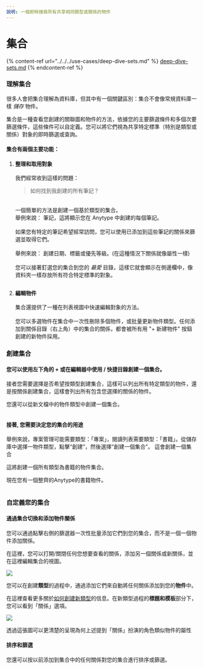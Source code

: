 ```yaml
---
說明: 一個即時搜尋所有共享相同類型或關係的物件
---
```


# 集合

{% content-ref url="../../../use-cases/deep-dive-sets.md" %}
[deep-dive-sets.md](../../../use-cases/deep-dive-sets.md)
{% endcontent-ref %}

### 理解集合

很多人會把集合理解為資料庫，但其中有一個關鍵區別：集合不會像常規資料庫一樣 _儲存_ 物件。

集合是一種查看您創建的關聯圖和物件的方法，依據您的主要篩選條件和多個次要篩選條件，這些條件可以自定義。您可以將它們視為共享特定標準（特別是類型或關係）對象的即時篩選或查詢。 

#### 集合有兩個主要功能：

1. **整理和取用對象**\
   \
   我們經常收到這樣的問題：  
   >  如何找到我創建的所有筆記？

   \
   一個簡單的方法是創建一個基於類型的集合。
   \
   舉例來說： 筆記，這將顯示您在 Anytype 中創建的每個筆記。\
   \
   如果您有特定的筆記希望經常訪問，您可以使用已添加到這些筆記的關係來篩選並取得它們。\
   \
   舉例來說： 創建日期、標籤或優先等級。(在這種情況下關係就像屬性一樣)\
   \
   您可以接著釘選您的集合到您的 _最愛_ 目錄，這樣它就會顯示在側邊欄中，像資料夾一樣存放所有符合特定標準的對象。

<figure><img src="../../../.gitbook/assets/image (68).png" alt=""><figcaption></figcaption></figure>

2. **編輯物件**\
   \
   集合還提供了一種在列表視圖中快速編輯對象的方法。
   \
   \
   您可以多選物件在集合中一次性刪除多個物件，或批量更新物件類型。任何添加到關係目錄（右上角）中的集合的關係，都會被所有用 "+ 新建物件" 按鈕創建的新物件採用。

### 創建集合

#### 您可以使用左下角的 + 或在編輯器中使用 / 快捷目錄創建一個集合。

接者您需要選擇是否希望按類型創建集合，這樣可以列出所有特定類型的物件，還是按關係創建集合，這樣會列出所有包含您選擇的關係的物件。

您還可以從新文檔中的物件類型中創建一個集合。

<figure><img src="../../../.gitbook/assets/image (18).png" alt=""><figcaption></figcaption></figure>

#### 接著, 您需要決定您的集合的用途

舉例來說，專案管理可能需要類型：「專案」，閱讀列表需要類型：「書籍」。從儲存庫中選擇一物件類型，點擊“創建”，然後選擇“創建一個集合”。
這會創建一個集合

這將創建一個所有類型為書籍的物件集合。

現在您有一個整齊的Anytype的書籍物件。

<figure><img src="../../../.gitbook/assets/image (26).png" alt=""><figcaption></figcaption></figure>

### 自定義您的集合

#### 通過集合切換和添加物件關係

您可以通過點擊右側的篩選器一次性批量添加它們到您的集合，而不是一個一個物件添加關係。

在這裡，您可以打開/關閉任何您想要查看的關係，添加另一個關係或新關係，並在這裡編輯集合的視圖。

![](<../../../.gitbook/assets/image (16).png>)

您可以在創建**類型**的過程中，通過添加它們來自動將任何關係添加到您的**物件**中。

在這裡查看更多關於[如何創建新類型](../types/create-a-new-type.md "mention")的信息。在新類型過程的**標題和模板**部分下，您可以看到「關係」選項。

![](<../../../.gitbook/assets/image (1) (1) (1) (1) (1) (1).png>)

透過這張圖可以更清楚的呈現為何上述提到「關係」扮演的角色類似物件的屬性

#### 排序和篩選

您還可以按以前添加到集合中的任何關係對您的集合進行排序或篩選。
